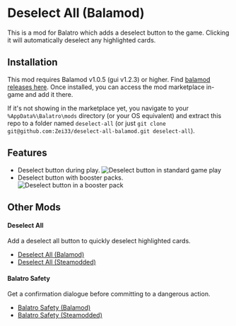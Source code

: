 # Deselect All (Balamod)
This is a mod for Balatro which adds a deselect button to the game. Clicking it will automatically deselect any highlighted cards.

## Installation
This mod requires Balamod v1.0.5 (gui v1.2.3) or higher. Find [balamod releases here](https://github.com/balamod/balamod-gui). Once installed, you can access the mod marketplace in-game and add it there.

If it's not showing in the marketplace yet, you navigate to your `%AppData%\Balatro\mods` directory (or your OS equivalent) and extract this repo to a folder named `deselect-all` (or just `git clone git@github.com:Zei33/deselect-all-balamod.git deselect-all`).

## Features
- Deselect button during play.
![Deselect button in standard game play](https://i.imgur.com/sy2yoT4.png)
- Deselect button with booster packs.
![Deselect button in a booster pack](https://i.imgur.com/XKIIm8c.png)

## Other Mods
#### Deselect All
Add a deselect all button to quickly deselect highlighted cards.
- [Deselect All (Balamod)](https://github.com/Zei33/deselect-all-balamod)
- [Deselect All (Steamodded)](https://github.com/Zei33/deselect-all-steamodded)
#### Balatro Safety
Get a confirmation dialogue before committing to a dangerous action.
- [Balatro Safety (Balamod)](https://github.com/Zei33/balatro-safety-balamod)
- [Balatro Safety (Steamodded)](https://github.com/Zei33/balatro-safety-steamodded)